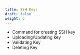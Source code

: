 ```yaml
---
title: SSH Keys
draft: false
weight: 6
---
```


- Command for creating SSH key
- Uploading/Updating key
- Validating Key
- Deleting Key